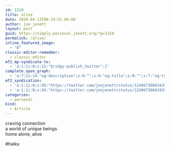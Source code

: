 ```yaml
---
id: 1310
title: alive
date: 2020-04-13T08:19:51-04:00
author: joe jenett
layout: post
guid: https://simply.personal.jenett.org/?p=1310
permalink: /alive/
inline_featured_image:
  - "0"
classic-editor-remember:
  - classic-editor
mf2_mp-syndicate-to:
  - 'a:1:{i:0;s:22:"bridgy-publish_twitter";}'
complete_open_graph:
  - 'a:7:{s:14:"og:description";s:0:"";s:8:"og:title";s:0:"";s:7:"og:type";s:0:"";s:12:"twitter:card";s:7:"summary";s:15:"twitter:creator";s:0:"";s:19:"twitter:description";s:0:"";s:8:"og:image";s:0:"";}'
mf2_syndication:
  - 'a:1:{i:0;s:56:"https://twitter.com/joejenett/status/1249673666343944192";}'
  - 'a:1:{i:0;s:56:"https://twitter.com/joejenett/status/1249673666343944192";}'
categories:
  - personal
kind:
  - Article
---
```

craving connection  
a world of unique beings  
home alone, alive

#haiku